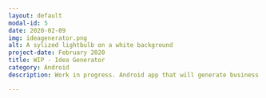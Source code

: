 ```yaml
---
layout: default
modal-id: 5
date: 2020-02-09
img: ideagenerator.png
alt: A sylized lightbulb on a white background
project-date: February 2020
title: WIP - Idea Generator
category: Android
description: Work in progress. Android app that will generate business or app ideas.

---
```


